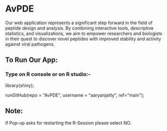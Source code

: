 # AvPDE
Our web application represents a significant step forward in the field of peptide design and analysis. By combining interactive tools, descriptive statistics, and visualizations, we aim to empower researchers and biologists in their quest to discover novel peptides with improved stability and activity against viral pathogens.

## To Run Our App:
### Type on R console or on R studio:-
library(shiny);

runGitHub(repo = "AvPDE", username = "aaryanjaitly", ref="main");

## Note:
If Pop-up asks for restarting the R-Session please select NO.

